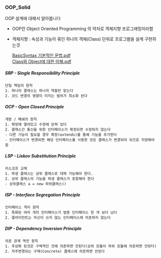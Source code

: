 ### OOP_Solid
OOP 설계에 대해서 알아봅니다
- OOP란 Object Oriented Programming 의 약자로 객체지향 프로그래밍이라함
- 객체지향 : 속성과 기능이 묶인 하나의 객체(Class) 단위로 프로그램을 설계 구현하는것

	[BasicSyntax 기본적인 문법.pdf]( https://github.com/mnisdh/Android/tree/master/java/Solid/pdf/002_01_BasicSyntax기본적인문법.pdf)  
[Class와 Object에 대한 이해.pdf](https://github.com/mnisdh/Android/tree/master/java/Solid/pdf/004_Class와Object에대한이해.pdf)


##### SRP - Single Responsibility Principle
	단일 책임의 원칙
	1. 하나의 클래스는 하나의 역할만 맡는다
	2. 코드 변경의 영향이 미치는 범위가 최소화 된다

##### OCP - Open Closed Principle
	개방 / 폐쇄의 원칙
	1. 확장에 열려있고 수정에 닫혀 있다
	2. 클래스간 통신을 위한 인터페이스가 확정되면 수정하지 않는다
 	- 다른 기능이 필요할 경우 확장(extends)를 통해 기능을 추가한다
	- 인터페이스가 변경되면 해당 인터페이스를 사용한 모든 클래스가 변경되야 되므로 지양해야함

##### LSP - Liskov Substitution Principle
	리스코프 교체
	1. 파생 클래스는 상위 클래스로 대체 가능해야 한다.
	2. 상위 클래스의 기능을 파생 클래스가 포함해야 한다
	- 상위클래스 a = new 하위클래스()

##### ISP - Interface Segregation Principle
	인터페이스 격리 원칙
	1. 특화된 여러 개의 인터페이스가 범용 인터페이스 한 개 보다 났다
	2. 클라이언트는 자신이 쓰지 않는 인터페이스에 의존하지 않는다

##### DIP - Dependency Inversion Principle
	의존 관계 역전 원칙
	1. 추상화 된것은 구체적인 것에 의존하면 안된다(상위 모듈이 하위 모듈에 의존하면 안된다)
	2. 자주변경되는 구체(Concrete) 클래스에 의존하면 안된다
